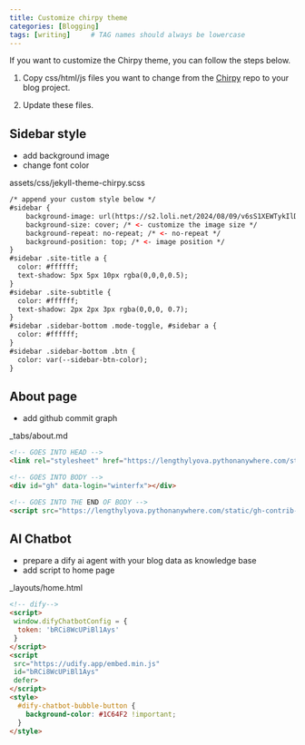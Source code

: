 ```yaml
---
title: Customize chirpy theme
categories: [Blogging]
tags: [writing]     # TAG names should always be lowercase
---
```

If you want to customize the Chirpy theme, you can follow the steps below.
1. Copy css/html/js files you want to change from the [Chirpy](https://github.com/cotes2020/jekyll-theme-chirpy) repo to your blog project.

2. Update these files.

## Sidebar style
- add background image
- change font color

assets/css/jekyll-theme-chirpy.scss

```html
/* append your custom style below */
#sidebar {
    background-image: url(https://s2.loli.net/2024/08/09/v6sS1XEWTykIlDb.jpg); /* <- change background image */
    background-size: cover; /* <- customize the image size */
    background-repeat: no-repeat; /* <- no-repeat */
    background-position: top; /* <- image position */
}
#sidebar .site-title a {
  color: #ffffff; 
  text-shadow: 5px 5px 10px rgba(0,0,0,0.5);
}
#sidebar .site-subtitle {
  color: #ffffff;
  text-shadow: 2px 2px 3px rgba(0,0,0, 0.7);
}
#sidebar .sidebar-bottom .mode-toggle, #sidebar a {
  color: #ffffff;
}
#sidebar .sidebar-bottom .btn {
  color: var(--sidebar-btn-color);
}
```
## About page
- add github commit graph

_tabs/about.md

```html
<!-- GOES INTO HEAD -->
<link rel="stylesheet" href="https://lengthylyova.pythonanywhere.com/static/gh-contrib-graph/gh.css">

<!-- GOES INTO BODY -->
<div id="gh" data-login="winterfx"></div>

<!-- GOES INTO THE END OF BODY -->
<script src="https://lengthylyova.pythonanywhere.com/static/gh-contrib-graph/gh.js"></script>
```

## AI Chatbot 
- prepare a dify ai agent with your blog data as knowledge base
- add script to home page

_layouts/home.html
```html
<!-- dify-->
<script>
 window.difyChatbotConfig = {
  token: 'bRCi8WcUPiBl1Ays'
 }
</script>
<script
 src="https://udify.app/embed.min.js"
 id="bRCi8WcUPiBl1Ays"
 defer>
</script>
<style>
  #dify-chatbot-bubble-button {
    background-color: #1C64F2 !important;
  }
</style>